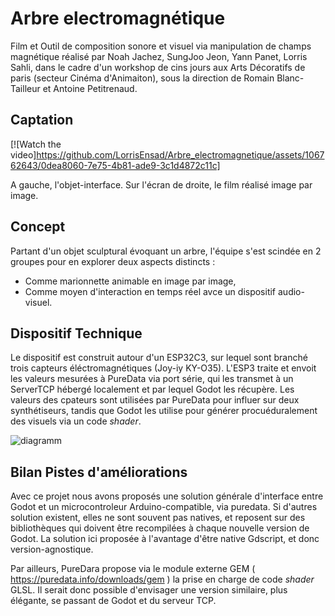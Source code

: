 # Arbre electromagnétique
Film et Outil de composition sonore et visuel via manipulation de champs magnétique réalisé par Noah Jachez, SungJoo Jeon, Yann Panet, Lorris Sahli, dans le cadre d'un workshop de cins jours aux Arts Décoratifs de paris (secteur Cinéma d'Animaiton), sous la direction de Romain Blanc-Tailleur et Antoine Petitrenaud. 


## Captation

[![Watch the video]https://github.com/LorrisEnsad/Arbre_electromagnetique/assets/106762643/0dea8060-7e75-4b81-ade9-3c1d4872c11c]

A gauche, l'objet-interface. Sur l'écran de droite, le film réalisé image par image.

## Concept

Partant d'un objet sculptural évoquant un arbre, l'équipe s'est scindée en 2 groupes pour en explorer deux aspects distincts : 
- Comme marionnette animable en image par image,
- Comme moyen d'interaction en temps réel avce un dispositif audio-visuel. 


## Dispositif Technique 

Le dispositif est construit autour d'un ESP32C3, sur lequel sont branché trois capteurs éléctromagnétiques (Joy-iy KY-O35). L'ESP3 traite et envoit les valeurs mesurées à PureData via port série, qui les transmet à un ServerTCP hébergé localement et par lequel Godot les récupère. 
Les valeurs des cpateurs sont utilisées par PureData pour influer sur deux synthétiseurs, tandis que Godot les utilise pour générer procuéduralement des visuels via un code *shader*. 

![diagramm](https://github.com/LorrisEnsad/Arbre_electromagnetique/assets/106762643/c35a6763-b0a8-494a-ae2a-a0c2df121db0)

## Bilan Pistes d'améliorations

Avec ce projet nous avons proposés une solution générale d'interface entre Godot et un microcontroleur Arduino-compatible, via puredata. Si d'autres solution existent, elles ne sont souvent pas natives, et reposent sur des bibliothèques qui doivent être recompilées à chaque nouvelle version de Godot. La solution ici proposée à l'avantage d'être native Gdscript, et donc version-agnostique. 

Par ailleurs, PureDara propose via le module externe GEM ( https://puredata.info/downloads/gem ) la prise en charge de code *shader* GLSL. Il serait donc possible d'envisager une version similaire, plus élégante, se passant de Godot et du serveur TCP. 
